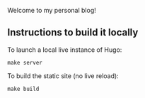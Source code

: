 Welcome to my personal blog!

## Instructions to build it locally

To launch a local live instance of Hugo:
```
make server
```

To build the static site (no live reload):
```
make build
```